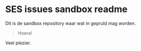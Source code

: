 

# SES issues sandbox readme



Dit is de sandbox repository waar wat in gepruld mag worden.

> Hoera!

Veel plezier.
